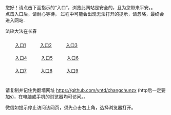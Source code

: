 您好！请点击下面指示的“入口”，浏览此网站是安全的，且为您带来平安。。 <br/>
点击入口后，请耐心等待， 过程中可能会出现无法打开的提示，请忽略，最终会进入网站. </br>

法轮大法在长春<br/>
<div style="padding:10px"><a style="margin:20px" target="_blank" href="https://dtoyvo29d8oyz.cloudfront.net/2Qpsp?hgkxxj" id="ccLink1" rel="nofollow">入口1</a> <a target="_blank" style="margin:20px" href="https://dhnnx41bp3xux.cloudfront.net/2Qpsp?dyemrjz" id="ccLink2" rel="nofollow">入口2</a> <a style="margin:20px" target="_blank" href="https://d36tv35r40k3g9.cloudfront.net/2Qpsp?gucsjfc" id="ccLink3" rel="nofollow">入口3</a></div>

<div style="padding:10px" ><a style="margin:20px" target="_blank" href="https://dtoyvo29d8oyz.cloudfront.net/2Qpsp?hgkxxj" id="ccLink4" rel="nofollow">入口4</a> <a style="margin:20px" href="https://dhnnx41bp3xux.cloudfront.net/2Qpsp?dyemrjz" target="_blank" id="ccLink5" rel="nofollow">入口5</a> <a style="margin:20px" href="https://d36tv35r40k3g9.cloudfront.net/2Qpsp?gucsjfc" target="_blank" id="ccLink6" rel="nofollow">入口6</a></div>

<div style="padding:10px"><a style="margin:20px" target="_blank" href="https://dtoyvo29d8oyz.cloudfront.net/2Qpsp?hgkxxj" id="ccLink7" rel="nofollow">入口7</a> <a style="margin:20px" href="https://dhnnx41bp3xux.cloudfront.net/2Qpsp?dyemrjz" target="_blank" id="ccLink8" rel="nofollow">入口8</a> <a style="margin:20px" target="_blank" href="https://d36tv35r40k3g9.cloudfront.net/2Qpsp?gucsjfc" id="ccLink9" rel="nofollow">入口9</a></div>

<br/>



请复制并记住免翻墙网址 https://github.com/yntd/changchunzx (http后一定要加s)，在电脑或手机的浏览器均可访问。。<br/>

微信如提示停止访问该网页，须先点击右上角，选择浏览器打开。
